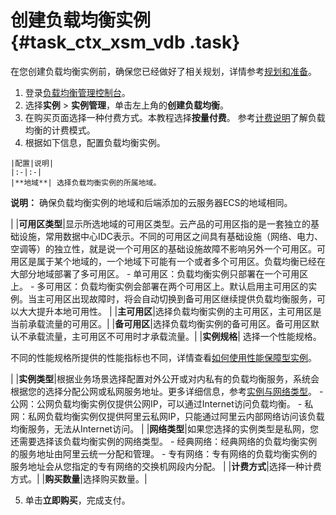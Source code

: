 # 创建负载均衡实例 {#task_ctx_xsm_vdb .task}

在您创建负载均衡实例前，确保您已经做好了相关规划，详情参考[规划和准备](../../../../cn.zh-CN/快速入门/规划和准备.md#)。

1.  登录[负载均衡管理控制台](https://slb.console.aliyun.com/slb/cn-hangzhou)。 
2.  选择**实例** \> **实例管理**，单击左上角的**创建负载均衡**。 
3.  在购买页面选择一种付费方式。本教程选择**按量付费**。 参考[计费说明](../../../../cn.zh-CN/产品定价/按量计费.md#)了解负载均衡的计费模式。
4.   根据如下信息，配置负载均衡实例。 

    |配置|说明|
    |:-|:-|
    |**地域**| 选择负载均衡实例的所属地域。

 **说明：** 确保负载均衡实例的地域和后端添加的云服务器ECS的地域相同。

 |
    |**可用区类型**|显示所选地域的可用区类型。云产品的可用区指的是一套独立的基础设施，常用数据中心IDC表示。不同的可用区之间具有基础设施（网络、电力、空调等）的独立性，就是说一个可用区的基础设施故障不影响另外一个可用区。可用区是属于某个地域的，一个地域下可能有一个或者多个可用区。负载均衡已经在大部分地域部署了多可用区。    -   单可用区：负载均衡实例只部署在一个可用区上。
    -   多可用区：负载均衡实例会部署在两个可用区上。默认启用主可用区的实例。当主可用区出现故障时，将会自动切换到备可用区继续提供负载均衡服务，可以大大提升本地可用性。
|
    |**主可用区**|选择负载均衡实例的主可用区，主可用区是当前承载流量的可用区。|
    |**备可用区**|选择负载均衡实例的备可用区。备可用区默认不承载流量，主可用区不可用时才承载流量。|
    |**实例规格**| 选择一个性能规格。

 不同的性能规格所提供的性能指标也不同，详情查看[如何使用性能保障型实例](../../../../cn.zh-CN/最佳实践/如何使用负载均衡性能保障型实例？.md#)。

 |
    |**实例类型**|根据业务场景选择配置对外公开或对内私有的负载均衡服务，系统会根据您的选择分配公网或私网服务地址。更多详细信息，参考[实例与网络类型](cn.zh-CN/用户指南/负载均衡实例/什么是负载均衡实例.md#)。    -   公网：公网负载均衡实例仅提供公网IP，可以通过Internet访问负载均衡。
    -   私网：私网负载均衡实例仅提供阿里云私网IP，只能通过阿里云内部网络访问该负载均衡服务，无法从Internet访问。
|
    |**网络类型**|如果您选择的实例类型是私网，您还需要选择该负载均衡实例的网络类型。    -   经典网络：经典网络的负载均衡实例的服务地址由阿里云统一分配和管理。
    -   专有网络：专有网络的负载均衡实例的服务地址会从您指定的专有网络的交换机网段内分配。
|
    |**计费方式**|选择一种计费方式。|
    |**购买数量**|选择购买数量。|

5.  单击**立即购买**，完成支付。 

